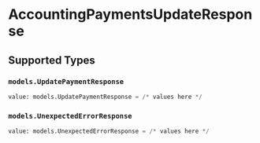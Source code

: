 # AccountingPaymentsUpdateResponse


## Supported Types

### `models.UpdatePaymentResponse`

```python
value: models.UpdatePaymentResponse = /* values here */
```

### `models.UnexpectedErrorResponse`

```python
value: models.UnexpectedErrorResponse = /* values here */
```

